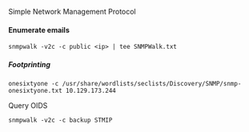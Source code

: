 
Simple Network Management Protocol

#### Enumerate emails

```shell
snmpwalk -v2c -c public <ip> | tee SNMPWalk.txt
```

##### Footprinting

```shell
onesixtyone -c /usr/share/wordlists/seclists/Discovery/SNMP/snmp-onesixtyone.txt 10.129.173.244

```

Query OIDS

```shell
snmpwalk -v2c -c backup STMIP
```

